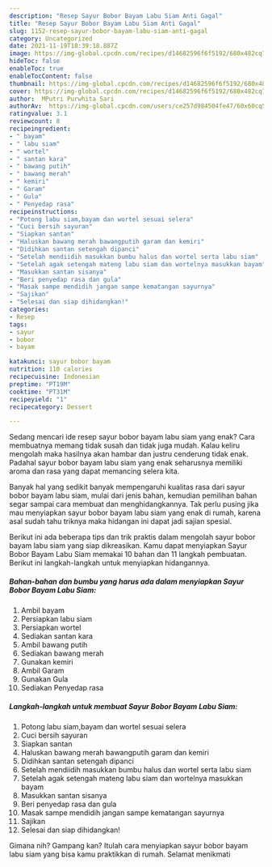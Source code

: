 ```yaml
---
description: "Resep Sayur Bobor Bayam Labu Siam Anti Gagal"
title: "Resep Sayur Bobor Bayam Labu Siam Anti Gagal"
slug: 1152-resep-sayur-bobor-bayam-labu-siam-anti-gagal
category: Uncategorized
date: 2021-11-19T18:39:18.887Z
image: https://img-global.cpcdn.com/recipes/d14682596f6f5192/680x482cq70/sayur-bobor-bayam-labu-siam-foto-resep-utama.jpg
hideToc: false
enableToc: true
enableTocContent: false
thumbnail: https://img-global.cpcdn.com/recipes/d14682596f6f5192/680x482cq70/sayur-bobor-bayam-labu-siam-foto-resep-utama.jpg
cover: https://img-global.cpcdn.com/recipes/d14682596f6f5192/680x482cq70/sayur-bobor-bayam-labu-siam-foto-resep-utama.jpg
author:  MPutri Purwhita Sari
authorAv:  https://img-global.cpcdn.com/users/ce257d984504fe47/60x60cq50/avatar.jpg
ratingvalue: 3.1
reviewcount: 8
recipeingredient:
- " bayam"
- " labu siam"
- " wortel"
- " santan kara"
- " bawang putih"
- " bawang merah"
- " kemiri"
- " Garam"
- " Gula"
- " Penyedap rasa"
recipeinstructions:
- "Potong labu siam,bayam dan wortel sesuai selera"
- "Cuci bersih sayuran"
- "Siapkan santan"
- "Haluskan bawang merah bawangputih garam dan kemiri"
- "Didihkan santan setengah dipanci"
- "Setelah mendiidih masukkan bumbu halus dan wortel serta labu siam"
- "Setelah agak setengah mateng labu siam dan wortelnya masukkan bayam"
- "Masukkan santan sisanya"
- "Beri penyedap rasa dan gula"
- "Masak sampe mendidih jangan sampe kematangan sayurnya"
- "Sajikan"
- "Selesai dan siap dihidangkan!"
categories:
- Resep
tags:
- sayur
- bobor
- bayam

katakunci: sayur bobor bayam 
nutrition: 110 calories
recipecuisine: Indonesian
preptime: "PT19M"
cooktime: "PT31M"
recipeyield: "1"
recipecategory: Dessert

---
```



Sedang mencari ide resep sayur bobor bayam labu siam yang enak? Cara membuatnya memang tidak susah dan tidak juga mudah. Kalau keliru mengolah maka hasilnya akan hambar dan justru cenderung tidak enak. Padahal sayur bobor bayam labu siam yang enak seharusnya memiliki aroma dan rasa yang dapat memancing selera kita.




Banyak hal yang sedikit banyak mempengaruhi kualitas rasa dari sayur bobor bayam labu siam, mulai dari jenis bahan, kemudian pemilihan bahan segar sampai cara membuat dan menghidangkannya. Tak perlu pusing jika mau menyiapkan sayur bobor bayam labu siam yang enak di rumah, karena asal sudah tahu triknya maka hidangan ini dapat jadi sajian spesial.


Berikut ini ada beberapa tips dan trik praktis dalam mengolah sayur bobor bayam labu siam yang siap dikreasikan. Kamu dapat menyiapkan Sayur Bobor Bayam Labu Siam memakai 10 bahan dan 11 langkah pembuatan. Berikut ini langkah-langkah untuk menyiapkan hidangannya.

<!--inarticleads1-->

##### Bahan-bahan dan bumbu yang harus ada dalam menyiapkan Sayur Bobor Bayam Labu Siam:

1. Ambil  bayam
1. Persiapkan  labu siam
1. Persiapkan  wortel
1. Sediakan  santan kara
1. Ambil  bawang putih
1. Sediakan  bawang merah
1. Gunakan  kemiri
1. Ambil  Garam
1. Gunakan  Gula
1. Sediakan  Penyedap rasa




<!--inarticleads2-->

##### Langkah-langkah untuk membuat Sayur Bobor Bayam Labu Siam:

1. Potong labu siam,bayam dan wortel sesuai selera
1. Cuci bersih sayuran
1. Siapkan santan
1. Haluskan bawang merah bawangputih garam dan kemiri
1. Didihkan santan setengah dipanci
1. Setelah mendiidih masukkan bumbu halus dan wortel serta labu siam
1. Setelah agak setengah mateng labu siam dan wortelnya masukkan bayam
1. Masukkan santan sisanya
1. Beri penyedap rasa dan gula
1. Masak sampe mendidih jangan sampe kematangan sayurnya
1. Sajikan
1. Selesai dan siap dihidangkan!



Gimana nih? Gampang kan? Itulah cara menyiapkan sayur bobor bayam labu siam yang bisa kamu praktikkan di rumah. Selamat menikmati
